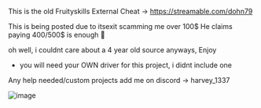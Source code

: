 This is the old Fruityskills External Cheat -> https://streamable.com/dohn79

This is being posted due to itsexit scamming me over 100$
He claims paying 400/500$ is enough :rofl:

oh well, i couldnt care about a 4 year old source anyways, Enjoy

- you will need your OWN driver for this project, i didnt include one
  
Any help needed/custom projects add me on discord -> harvey_1337

![image](https://github.com/Updating1337/FruityPaste2020External/assets/57815398/d3ebd4e9-62e3-4c35-ab85-aa172da66b47)

